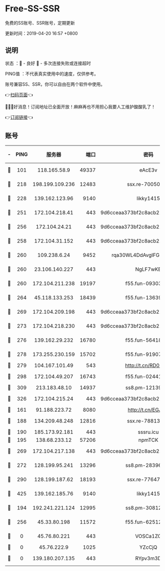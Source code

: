 # Free-SS-SSR

免费的SS账号、SSR账号，定期更新

更新时间：2019-04-20 16:57 +0800

## 说明

状态     ：🙂 - 良好 🙁 - 多次连接失败或连接超时

PING值   ：不代表真实使用中的速度，仅供参考。

账号兼容SS、SSR，你可以自由在两个软件中使用。

👉[扫码页面](https://liesauer.github.io/Free-SS-SSR/)👈

🎉🎉🎉好消息！订阅地址已全面开放！麻麻再也不用担心我要人工维护酸酸乳了！

👉[订阅链接](https://www.liesauer.net/yogurt/subscribe?ACCESS_TOKEN=DAYxR3mMaZAsaqUb)👈

## 账号

|-|PING|服务器|端口|密码|加密方式|区域|
|:----:|:----:|:-----:|-----:|:----:|:----:|:----:|
|🙂|101|118.165.58.9|49337|eAcE3v|chacha20-ietf|TW|
|🙂|218|198.199.109.236|12483|ssx.re-70050948|aes-256-cfb|US|
|🙂|228|139.162.123.96|9140|likky1415|aes-256-cfb|JP|
|🙂|251|172.104.218.41|443|9d6cceaa373bf2c8acb22e60b6a58be6|aes-256-cfb|US|
|🙂|256|172.104.24.21|443|9d6cceaa373bf2c8acb22e60b6a58be6|aes-256-cfb|US|
|🙂|258|172.104.31.152|443|9d6cceaa373bf2c8acb22e60b6a58be6|aes-256-cfb|US|
|🙂|260|109.238.6.24|9452|rqa30WL4DdAvgIFG6Fs3znzTa|aes-256-cfb|FR|
|🙂|260|23.106.140.227|443|NgLF7wKB|aes-256-cfb|US|
|🙂|260|172.104.211.238|19197|f55.fun-09303839|aes-256-cfb|US|
|🙂|264|45.118.133.253|18439|f55.fun-13639726|aes-256-cfb|SG|
|🙂|269|172.104.209.198|443|9d6cceaa373bf2c8acb22e60b6a58be6|aes-256-cfb|US|
|🙂|273|172.104.218.230|443|9d6cceaa373bf2c8acb22e60b6a58be6|aes-256-cfb|US|
|🙂|276|139.162.29.232|16780|f55.fun-56418519|aes-256-cfb|SG|
|🙂|278|173.255.230.159|15702|f55.fun-91907553|aes-256-cfb|US|
|🙂|279|104.167.101.49|543|http://t.cn/RD0D7sx|rc4-md5|CA|
|🙂|298|172.104.49.207|16743|f55.fun-02441032|aes-256-cfb|SG|
|🙂|309|213.183.48.10|14937|ss8.pm-12139832|rc4-md5|RU|
|🙂|326|172.104.215.24|443|9d6cceaa373bf2c8acb22e60b6a58be6|aes-256-cfb|US|
|🙂|161|91.188.223.72|8080|http://t.cn/EGJIyrl|rc4-md5|RU|
|🙂|188|134.209.48.248|12816|ssx.re-78813577|aes-256-cfb|US|
|🙂|190|185.173.92.181|443|sssru.icu|rc4-md5|RU|
|🙂|195|138.68.233.12|57206|npmTCK|rc4-md5|US|
|🙂|269|172.104.217.138|443|9d6cceaa373bf2c8acb22e60b6a58be6|aes-256-cfb|US|
|🙂|272|128.199.95.241|13296|ss8.pm-28396550|aes-256-cfb|SG|
|🙂|290|128.199.187.62|18193|ssx.re-77647614|aes-256-cfb|SG|
|🙂|425|139.162.185.76|9140|likky1415|aes-256-cfb|DE|
|🙁|194|192.241.221.124|12995|ss8.pm-30812425|aes-256-cfb|US|
|🙁|256|45.33.80.198|11572|f55.fun-62512711|aes-256-cfb|US|
|🙁|0|45.76.80.221|443|VOSCa1ZG|aes-256-cfb|DE|
|🙁|0|45.76.222.9|1025|YZcCjQ|rc4-md5|JP|
|🙁|0|139.180.207.135|443|RYpv3m3D|aes-256-cfb|JP|
